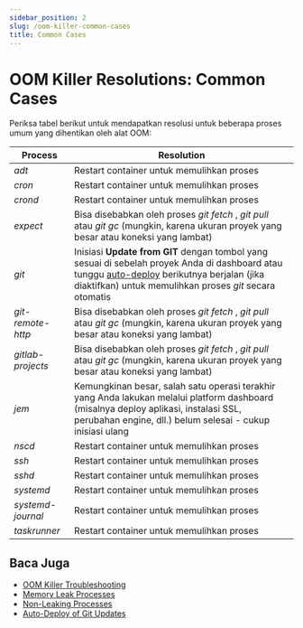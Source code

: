 ```yaml
---
sidebar_position: 2
slug: /oom-killer-common-cases
title: Common Cases
---
```

# OOM Killer Resolutions: Common Cases

Periksa tabel berikut untuk mendapatkan resolusi untuk beberapa proses umum yang dihentikan oleh alat OOM:

Process | Resolution  
---|---  
_adt_ | Restart container untuk memulihkan proses  
_cron_ | Restart container untuk memulihkan proses  
_crond_ | Restart container untuk memulihkan proses  
_expect_ | Bisa disebabkan oleh proses _git fetch_ , _git pull_ atau _git gc_ (mungkin, karena ukuran proyek yang besar atau koneksi yang lambat)  
_git_ | Inisiasi **Update from GIT** dengan tombol yang sesuai di sebelah proyek Anda di dashboard atau tunggu [auto-deploy](https://docs.dewacloud.com/docs/git-svn-auto-deploy/) berikutnya berjalan (jika diaktifkan) untuk memulihkan proses _git_ secara otomatis  
_git-remote-http_ | Bisa disebabkan oleh proses _git fetch_ , _git pull_ atau _git gc_ (mungkin, karena ukuran proyek yang besar atau koneksi yang lambat)  
_gitlab-projects_ | Bisa disebabkan oleh proses _git fetch_ , _git pull_ atau _git gc_ (mungkin, karena ukuran proyek yang besar atau koneksi yang lambat)  
_jem_ | Kemungkinan besar, salah satu operasi terakhir yang Anda lakukan melalui platform dashboard (misalnya deploy aplikasi, instalasi SSL, perubahan engine, dll.) belum selesai - cukup inisiasi ulang  
_nscd_ | Restart container untuk memulihkan proses  
_ssh_ | Restart container untuk memulihkan proses  
_sshd_ | Restart container untuk memulihkan proses  
_systemd_ | Restart container untuk memulihkan proses  
_systemd-journal_ | Restart container untuk memulihkan proses  
_taskrunner_ | Restart container untuk memulihkan proses  
  
## Baca Juga

  * [OOM Killer Troubleshooting](https://docs.dewacloud.com/docs/oom-killer-issues/)
  * [Memory Leak Processes](https://docs.dewacloud.com/docs/oom-killer-leak-risk-processes/)
  * [Non-Leaking Processes](https://docs.dewacloud.com/docs/oom-killer-non-leaking-processes/)
  * [Auto-Deploy of Git Updates](https://docs.dewacloud.com/docs/git-svn-auto-deploy/)